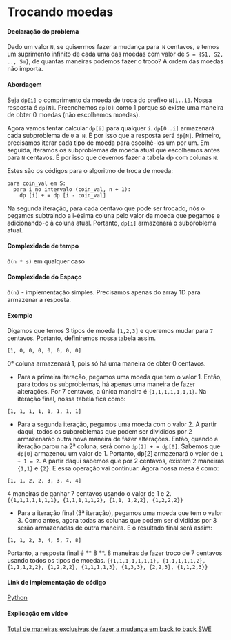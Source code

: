 # Trocando moedas

#### Declaração do problema

Dado um valor `N`, se quisermos fazer a mudança para` N` centavos, e temos um suprimento infinito de cada uma das moedas com valor de `S = {S1, S2, .., Sm}`, de quantas maneiras podemos fazer o troco? A ordem das moedas não importa.

#### Abordagem

Seja `dp[i]` o comprimento da moeda de troca do prefixo `N[1..i]`. Nossa resposta é `dp[N]`. Preenchemos `dp[0]` como 1 porque só existe uma maneira de obter 0 moedas (não escolhemos moedas).

Agora vamos tentar calcular `dp[i]` para qualquer `i`. `dp[0..i]` armazenará cada subproblema de `0` a` N`. É por isso que a resposta será `dp[N]`. Primeiro, precisamos iterar cada tipo de moeda para escolhê-los um por um. Em seguida, iteramos os subproblemas da moeda atual que escolhemos antes para `N` centavos. É por isso que devemos fazer a tabela dp com colunas `N`.

Estes são os códigos para o algoritmo de troca de moeda:

```
para coin_val em S:
  para i no intervalo (coin_val, n + 1):
    dp [i] + = dp [i - coin_val]
```

Na segunda iteração, para cada centavo que pode ser trocado, nós o pegamos subtraindo a i-ésima coluna pelo valor da moeda que pegamos e adicionando-o à coluna atual. Portanto, `dp[i]` armazenará o subproblema atual.

#### Complexidade de tempo
`O(n * s)` em qualquer caso

#### Complexidade do Espaço
`O(n)` - implementação simples. Precisamos apenas do array 1D para armazenar a resposta.

#### Exemplo
Digamos que temos 3 tipos de moeda `[1,2,3]` e queremos mudar para `7` centavos. Portanto, definiremos nossa tabela assim.

```
[1, 0, 0, 0, 0, 0, 0, 0]
```

0ª coluna armazenará 1, pois só há uma maneira de obter 0 centavos.

* Para a primeira iteração, pegamos uma moeda que tem o valor 1. Então, para todos os subproblemas, há apenas uma maneira de fazer alterações. Por 7 centavos, a única maneira é `{1,1,1,1,1,1,1}`. Na iteração final, nossa tabela fica como:

```
[1, 1, 1, 1, 1, 1, 1, 1]
```

* Para a segunda iteração, pegamos uma moeda com o valor 2. A partir daqui, todos os subproblemas que podem ser divididos por 2 armazenarão outra nova maneira de fazer alterações. Então, quando a iteração parou na 2ª coluna, será como `dp[2] + = dp[0]`. Sabemos que `dp[0]` armazenou um valor de 1. Portanto, dp[2] armazenará o valor de `1 + 1 = 2`. A partir daqui sabemos que por 2 centavos, existem 2 maneiras `{1,1}` e `{2}`. E essa operação vai continuar. Agora nossa mesa é como:

```
[1, 1, 2, 2, 3, 3, 4, 4]
```

4 maneiras de ganhar 7 centavos usando o valor de 1 e 2. `{{1,1,1,1,1,1,1}, {1,1,1,1,1,2}, {1,1, 1,2,2}, {1,2,2,2}}`

* Para a iteração final (3ª iteração), pegamos uma moeda que tem o valor 3. Como antes, agora todas as colunas que podem ser divididas por 3 serão armazenadas de outra maneira. E o resultado final será assim:

```
[1, 1, 2, 3, 4, 5, 7, 8]
```

Portanto, a resposta final é ** 8 **. 8 maneiras de fazer troco de 7 centavos usando todos os tipos de moedas. `{{1,1,1,1,1,1,1}, {1,1,1,1,1,2}, {1,1,1,2,2}, {1,2,2,2}, {1,1,1,1,3}, {1,3,3}, {2,2,3}, {1,1,2,3}}`

#### Link de implementação de código

[Python](https://github.com/TheAlgorithms/Python/blob/master/dynamic_programming/coin_change.py)

#### Explicação em vídeo

[Total de maneiras exclusivas de fazer a mudança em back to back SWE](https://www.youtube.com/watch?v=DJ4a7cmjZY0)

